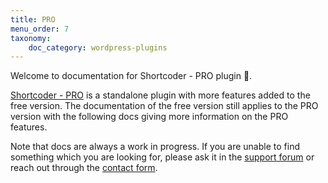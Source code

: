 ```yaml
---
title: PRO
menu_order: 7
taxonomy:
    doc_category: wordpress-plugins
---
```


Welcome to documentation for Shortcoder - PRO plugin 👋.

[Shortcoder - PRO](/wordpress-plugins/shortcoder/) is a standalone plugin with more features added to the free version. The documentation of the free version still applies to the PRO version with the following docs giving more information on the PRO features.

Note that docs are always a work in progress. If you are unable to find something which you are looking for, please ask it in the [support forum](/forum) or reach out through the [contact form](/contact/).